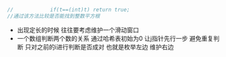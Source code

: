 ```java
//            if(t==(int)t) return true;
//通过该方法比较是否能找到整数平方根
```
- 出现定长的时候 往往要考虑维护一个滑动窗口
- 一个数组判断两个数的关系 通过哈希表初始为0 让j指针先行一步 避免重复判断 只对之前的i进行判断是否成对 也就是枚举左边 维护右边